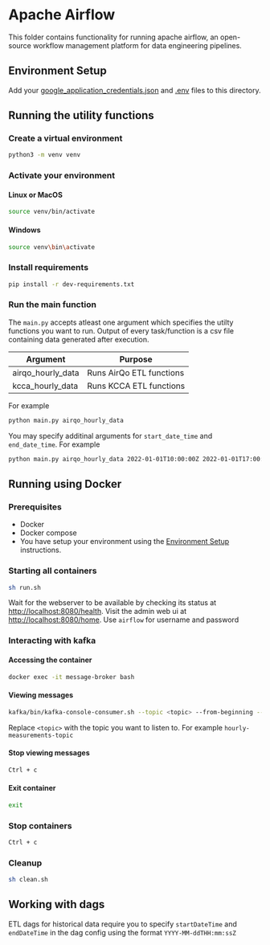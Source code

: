 # Apache Airflow

This folder contains functionality for running apache airflow, an open-source workflow management platform for data engineering pipelines.

## Environment Setup

Add your [google_application_credentials.json](https://drive.google.com/file/d/18lW3Kc-N4n1tnnFOvtxko4rwuL5VfXyu/view?usp=sharing)
and [.env](https://drive.google.com/file/d/1iTSBXvhoYC9IOV1qRPr9LJv6MbES-3_P/view?usp=sharing) files to this directory.

## Running the utility functions

### Create a virtual environment

```bash
python3 -m venv venv
```

### Activate your environment

#### Linux or MacOS

```bash
source venv/bin/activate
```

#### Windows

```bash
source venv\bin\activate
```

### Install requirements

```bash
pip install -r dev-requirements.txt
```

### Run the main function

The `main.py` accepts atleast one argument which specifies the utilty functions you want to run. Output of every task/function is a csv file containing data generated after execution.

| Argument         | Purpose|
|---------------------------|------------------|
| airqo_hourly_data | Runs AirQo ETL functions |
| kcca_hourly_data | Runs KCCA ETL functions   |

For example

```bash
python main.py airqo_hourly_data
```

You may specify additinal arguments for `start_date_time` and `end_date_time`. For example

```bash
python main.py airqo_hourly_data 2022-01-01T10:00:00Z 2022-01-01T17:00:00Z
```

## Running using Docker

### Prerequisites

- Docker
- Docker compose
- You have setup your environment using the [Environment Setup](#environment-setup)  instructions.

### Starting all containers

```bash
sh run.sh  
```

Wait for the webserver to be available by checking its status at <http://localhost:8080/health>.
Visit the admin web ui at <http://localhost:8080/home>. Use `airflow` for username and password

### Interacting with kafka

#### Accessing the container

```bash
docker exec -it message-broker bash
```

#### Viewing messages

```bash
kafka/bin/kafka-console-consumer.sh --topic <topic> --from-beginning --bootstrap-server localhost:9092
```

Replace ```<topic>``` with the topic you want to listen to. For example ```hourly-measurements-topic```

#### Stop viewing messages

```bash
Ctrl + c
```

#### Exit container

```bash
exit
```

### Stop containers

```bash
Ctrl + c
```

### Cleanup

```bash
sh clean.sh  
```

## Working with dags

ETL dags for historical data require you to specify `startDateTime` and `endDateTime` in the dag config using the 
format `YYYY-MM-ddTHH:mm:ssZ`
